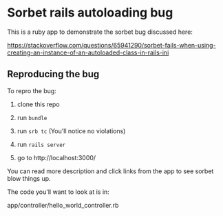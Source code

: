 # Sorbet rails autoloading bug

This is a ruby app to demonstrate the sorbet bug discussed here:

https://stackoverflow.com/questions/65941290/sorbet-fails-when-using-creating-an-instance-of-an-autoloaded-class-in-rails-ini

## Reproducing the bug

To repro the bug:

1. clone this repo

1. run `bundle`

1. run `srb tc` (You'll notice no violations)

1. run `rails server`

1. go to http://localhost:3000/

You can read more description and click links from the app to see sorbet blow things up.
    
The code you'll want to look at is in:

app/controller/hello_world_controller.rb